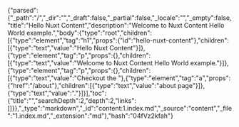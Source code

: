 {"parsed":{"_path":"/","_dir":"","_draft":false,"_partial":false,"_locale":"","_empty":false,"title":"Hello Nuxt Content","description":"Welcome to Nuxt Content Hello World example.","body":{"type":"root","children":[{"type":"element","tag":"h1","props":{"id":"hello-nuxt-content"},"children":[{"type":"text","value":"Hello Nuxt Content"}]},{"type":"element","tag":"p","props":{},"children":[{"type":"text","value":"Welcome to Nuxt Content Hello World example."}]},{"type":"element","tag":"p","props":{},"children":[{"type":"text","value":"Checkout the "},{"type":"element","tag":"a","props":{"href":"/about"},"children":[{"type":"text","value":"about page"}]},{"type":"text","value":"."}]}],"toc":{"title":"","searchDepth":2,"depth":2,"links":[]}},"_type":"markdown","_id":"content:1.index.md","_source":"content","_file":"1.index.md","_extension":"md"},"hash":"04fVz2kfah"}